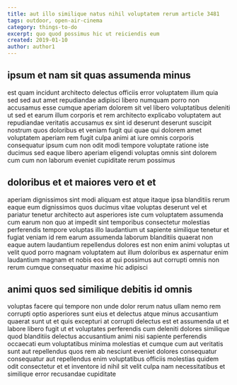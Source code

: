 ```yaml
---
title: aut illo similique natus nihil voluptatem rerum article 3481
tags: outdoor, open-air-cinema
category: things-to-do
excerpt: quo quod possimus hic ut reiciendis eum
created: 2019-01-10
author: author1
---
```


## ipsum et nam sit quas assumenda minus

est quam incidunt architecto delectus officiis error voluptatem illum quia sed sed aut amet repudiandae adipisci libero numquam porro non accusamus esse cumque aperiam dolorem sit vel libero voluptatibus deleniti ut sed et earum illum corporis et rem architecto explicabo voluptatem aut repudiandae veritatis accusamus ex sint id deserunt deserunt suscipit nostrum quos doloribus et veniam fugit qui quae qui dolorem amet voluptatem aperiam rem fugit culpa animi at iure omnis corporis consequatur ipsum cum non odit modi tempore voluptate ratione iste ducimus sed eaque libero aperiam eligendi voluptas omnis sint dolorem cum cum non laborum eveniet cupiditate rerum possimus

## doloribus et et maiores vero et et

aperiam dignissimos sint modi aliquam est atque itaque ipsa blanditiis rerum eaque eum dignissimos quos ducimus vitae voluptas deserunt vel et pariatur tenetur architecto aut asperiores iste cum voluptatem assumenda cum earum non quo at impedit sint temporibus consectetur molestias perferendis tempore voluptas illo laudantium ut sapiente similique tenetur et fugiat veniam id rem earum assumenda laborum blanditiis quaerat non eaque autem laudantium repellendus dolores est non enim animi voluptas ut velit quod porro magnam voluptatem aut illum doloribus ex aspernatur enim laudantium magnam et nobis eos at qui possimus aut corrupti omnis non rerum cumque consequatur maxime hic adipisci

## animi quos sed similique debitis id omnis

voluptas facere qui tempore non unde dolor rerum natus ullam nemo rem corrupti optio asperiores sunt eius et delectus atque minus accusantium quaerat sunt ut et quis excepturi at corrupti delectus est et assumenda ut et labore libero fugit ut et voluptates perferendis cum deleniti dolores similique quod blanditiis delectus accusantium animi nisi sapiente perferendis occaecati eum voluptatibus minima molestias et cumque cum aut veritatis sunt aut repellendus quos rem ab nesciunt eveniet dolores consequatur consequatur aut repellendus enim voluptatibus officiis molestias quidem odit consectetur et et inventore id nihil sit velit culpa nam necessitatibus et similique error recusandae cupiditate
